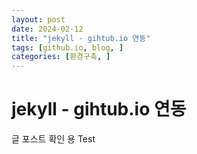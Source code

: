 ```yaml
---
layout: post
date: 2024-02-12
title: "jekyll - gihtub.io 연동"
tags: [github.io, blog, ]
categories: [환경구축, ]
---
```



# jekyll - gihtub.io 연동


글 포스트 확인 용 Test

